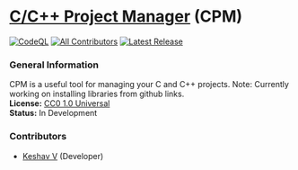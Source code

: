 # [C/C++ Project Manager](https://github.com/vkeshav300/cpm) (CPM)
[![CodeQL](https://github.com/vkeshav300/cpm/actions/workflows/codeql.yml/badge.svg)](https://github.com/vkeshav300/cpm/actions/workflows/codeql.yml)
[![All Contributors](https://img.shields.io/badge/All_Contributors-1-orange.svg?style=flat-square)](https://github.com/vkeshav300/cpm/graphs/contributors)
[![Latest Release](https://img.shields.io/badge/Latest_Release-None-blue.svg?style=flat-square)](https://github.com/vkeshav300/cpm/graphs/contributors)

### General Information
CPM is a useful tool for managing your C and C++ projects. Note: Currently working on installing libraries from github links.<br>
**License:** [CC0 1.0 Universal](https://github.com/vkeshav300/cpm/blob/master/LICENSE)<br>
**Status:** In Development<br>

### Contributors
- [Keshav V](https://github.com/vkeshav300) (Developer)
